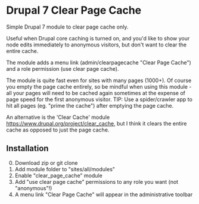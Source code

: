 # Drupal 7 Clear Page Cache
Simple Drupal 7 module to clear page cache only.

Useful when Drupal core caching is turned on, and you'd like to show your node edits immediately to anonymous visitors, but don't want to clear the entire cache.

The module adds a menu link (admin/clearpagecache "Clear Page Cache") and a role permission (use clear page cache).

The module is quite fast even for sites with many pages (1000+). Of course you empty the page cache entirely, so be mindful when using this module - all your pages will need to be cached again sometimes at the expense of page speed for the first anonymous visitor. TIP: Use a spider/crawler app to hit all pages (eg. "prime the cache") after emptying the page cache.

An alternative is the 'Clear Cache' module https://www.drupal.org/project/clear_cache, but I think it clears the entire cache as opposed to just the page cache.

## Installation
0. Download zip or git clone
1. Add module folder to "sites/all/modules"
2. Enable "clear_page_cache" module
3. Add "use clear page cache" permissions to any role you want (not "anonymous"!)
4. A menu link "Clear Page Cache" will appear in the administrative toolbar
